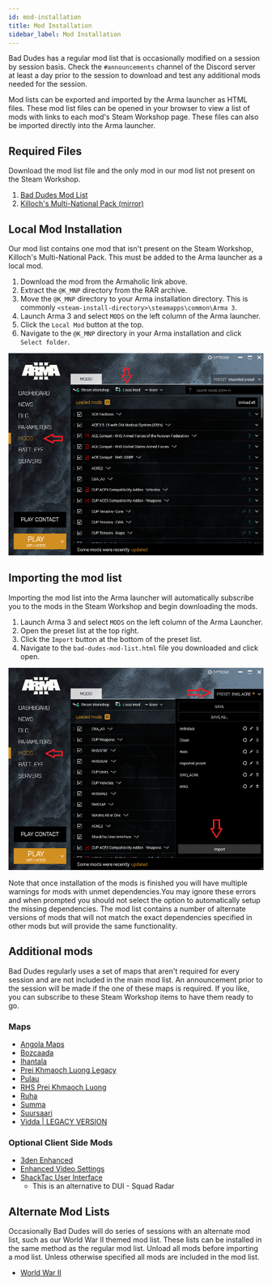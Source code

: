 ```yaml
---
id: mod-installation
title: Mod Installation
sidebar_label: Mod Installation
---
```


Bad Dudes has a regular mod list that is occasionally modified on a session by session basis. Check the `#announcements` channel of the Discord server at least a day prior to the session to download and test any additional mods needed for the session.

Mod lists can be exported and imported by the Arma launcher as HTML files. These mod list files can be opened in your browser to view a list of mods with links to each mod's Steam Workshop page. These files can also be imported directly into the Arma launcher.

## Required Files

Download the mod list file and the only mod in our mod list not present on the Steam Workshop.

1. [Bad Dudes Mod List](assets/mod-installation/bad-dudes-mod-list.html)
2. [Killoch's Multi-National Pack (mirror)](https://video.unlimitedbaka.works/@K_MNP.zip)

## Local Mod Installation

Our mod list contains one mod that isn't present on the Steam Workshop, Killoch's Multi-National Pack. This must be added to the Arma launcher as a local mod.

1. Download the mod from the Armaholic link above.
2. Extract the `@K_MNP` directory from the RAR archive.
3. Move the `@K_MNP` directory to your Arma installation directory. This is commonly `<steam-install-directory>\steamapps\common\Arma 3`.
4. Launch Arma 3 and select `MODS` on the left column of the Arma launcher.
5. Click the `Local Mod` button at the top.
6. Navigate to the `@K_MNP` directory in your Arma installation and click `Select folder`.

![import local mods](assets/mod-installation/import-local-mod.png)

## Importing the mod list

Importing the mod list into the Arma launcher will automatically subscribe you to the mods in the Steam Workshop and begin downloading the mods.

1. Launch Arma 3 and select `MODS` on the left column of the Arma Launcher.
2. Open the preset list at the top right.
3. Click the `Import` button at the bottom of the preset list.
4. Navigate to the `bad-dudes-mod-list.html` file you downloaded and click open.

![importing mod list](assets/mod-installation/import-mod-list.png)

Note that once installation of the mods is finished you will have multiple warnings for mods with unmet dependencies.You may ignore these errors and when prompted you should not select the option to automatically setup the missing dependencies. The mod list contains a number of alternate versions of mods that will not match the exact dependencies specified in other mods but will provide the same functionality.

## Additional mods

Bad Dudes regularly uses a set of maps that aren't required for every session and are not included in the main mod list. An announcement prior to the session will be made if the one of these maps is required. If you like, you can subscribe to these Steam Workshop items to have them ready to go.

### Maps
* [Angola Maps](https://steamcommunity.com/sharedfiles/filedetails/?id=1446500688)
* [Bozcaada](https://steamcommunity.com/sharedfiles/filedetails/?id=5246226280)
* [Ihantala](https://steamcommunity.com/sharedfiles/filedetails/?id=1494115712)
* [Prei Khmaoch Luong Legacy](https://steamcommunity.com/sharedfiles/filedetails/?id=950966660)
* [Pulau](https://steamcommunity.com/sharedfiles/filedetails/?id=1423583812)
* [RHS Prei Khmaoch Luong](https://steamcommunity.com/sharedfiles/filedetails/?id=1978754337)
* [Ruha](https://steamcommunity.com/sharedfiles/filedetails/?id=1368857262)
* [Summa](https://steamcommunity.com/sharedfiles/filedetails/?id=1598087521)
* [Suursaari](https://steamcommunity.com/sharedfiles/filedetails/?id=1680294609)
* [Vidda | LEGACY VERSION](https://steamcommunity.com/sharedfiles/filedetails/?id=1282716647)



### Optional Client Side Mods
* [3den Enhanced](https://steamcommunity.com/sharedfiles/filedetails/?id=623475643)
* [Enhanced Video Settings](https://steamcommunity.com/sharedfiles/filedetails/?id=1223309664)
* [ShackTac User Interface](https://steamcommunity.com/sharedfiles/filedetails/?id=498740884)
    * This is an alternative to DUI - Squad Radar

## Alternate Mod Lists

Occasionally Bad Dudes will do series of sessions with an alternate mod list, such as our World War II themed mod list. These lists can be installed in the same method as the regular mod list. Unload all mods before importing a mod list. Unless otherwise specified all mods are included in the mod list.

* [World War II](assets/mod-installation/bad-dudes-wwii-mod-list.html)